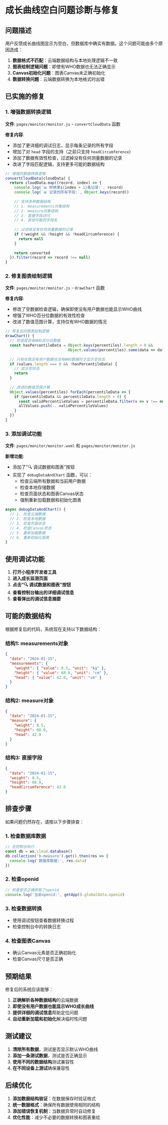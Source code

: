 # 成长曲线空白问题诊断与修复

## 问题描述

用户反馈成长曲线图显示为空白，但数据库中确实有数据。这个问题可能由多个原因造成：

1. **数据格式不匹配**：云端数据结构与本地处理逻辑不一致
2. **图表绘制逻辑问题**：即使有WHO数据也无法正确显示
3. **Canvas初始化问题**：图表Canvas未正确初始化
4. **数据转换问题**：云端数据转换为本地格式时出错

## 已实施的修复

### 1. 增强数据转换逻辑

**文件**: `pages/monitor/monitor.js` - `convertCloudData` 函数

**修复内容**:
- 添加了更详细的调试日志，显示每条记录的所有字段
- 增加了对 `head` 字段的支持（之前只支持 `headCircumference`）
- 添加了数据有效性检查，过滤掉没有任何测量数据的记录
- 改进了字段匹配逻辑，支持更多可能的数据结构

```javascript
// 增强的数据转换逻辑
convertCloudData(cloudData) {
  return cloudData.map((record, index) => {
    console.log(`📊 转换第${index + 1}条记录:`, record)
    console.log(`📊 记录的所有字段:`, Object.keys(record))
    
    // 支持多种数据结构
    // 1. measurements对象结构
    // 2. measure对象结构  
    // 3. 直接字段访问
    // 4. 其他可能的字段名
    
    // 过滤掉没有任何测量数据的记录
    if (!weight && !height && !headCircumference) {
      return null
    }
    
    return converted
  }).filter(record => record !== null)
}
```

### 2. 修复图表绘制逻辑

**文件**: `pages/monitor/monitor.js` - `drawChart` 函数

**修复内容**:
- 修改了空数据检查逻辑，确保即使没有用户数据也能显示WHO曲线
- 增强了WHO百分位数据的有效性检查
- 改进了数值范围计算，支持仅有WHO数据的情况

```javascript
// 修复后的图表绘制逻辑
drawChart() {
  // 检查是否有WHO百分位数据
  const hasPercentileData = Object.keys(percentiles).length > 0 && 
                            Object.values(percentiles).some(data => data && data.length > 0)
  
  // 只有在既没有用户数据也没有WHO数据时才显示空状态
  if (values.length === 0 && !hasPercentileData) {
    // 显示空状态
    return
  }
  
  // 改进的数值范围计算
  Object.values(percentiles).forEach(percentileData => {
    if (percentileData && percentileData.length > 0) {
      const validPercentileValues = percentileData.filter(v => v !== null && v !== undefined && !isNaN(v))
      allValues.push(...validPercentileValues)
    }
  })
}
```

### 3. 添加调试功能

**文件**: `pages/monitor/monitor.wxml` 和 `pages/monitor/monitor.js`

**新增功能**:
- 添加了"🔍 调试数据和图表"按钮
- 实现了 `debugDataAndChart` 函数，可以：
  - 检查云端所有数据和当前用户数据
  - 检查本地存储数据
  - 检查页面状态和图表Canvas状态
  - 强制重新加载数据和初始化图表

```javascript
async debugDataAndChart() {
  // 1. 检查云端数据
  // 2. 检查本地数据  
  // 3. 检查页面状态
  // 4. 检查Canvas状态
  // 5. 重新加载数据
  // 6. 重新初始化图表
}
```

## 使用调试功能

1. **打开小程序开发者工具**
2. **进入成长监测页面**
3. **点击"🔍 调试数据和图表"按钮**
4. **查看控制台输出的详细调试信息**
5. **查看弹出的调试信息摘要**

## 可能的数据结构

根据修复后的代码，系统现在支持以下数据结构：

### 结构1: measurements对象
```json
{
  "date": "2024-01-15",
  "measurements": {
    "weight": { "value": 8.5, "unit": "kg" },
    "height": { "value": 68.0, "unit": "cm" },
    "head": { "value": 42.0, "unit": "cm" }
  }
}
```

### 结构2: measure对象
```json
{
  "date": "2024-01-15", 
  "measure": {
    "weight": 8.5,
    "height": 68.0,
    "head": 42.0
  }
}
```

### 结构3: 直接字段
```json
{
  "date": "2024-01-15",
  "weight": 8.5,
  "height": 68.0,
  "headCircumference": 42.0
}
```

## 排查步骤

如果问题仍然存在，请按以下步骤排查：

### 1. 检查数据库数据
```javascript
// 在控制台执行
const db = wx.cloud.database()
db.collection('b-measure').get().then(res => {
  console.log('数据库数据:', res.data)
})
```

### 2. 检查openid
```javascript
// 检查是否正确获取了openid
console.log('当前openid:', getApp().globalData.openid)
```

### 3. 检查数据转换
- 使用调试按钮查看数据转换过程
- 检查控制台中的转换日志

### 4. 检查图表Canvas
- 确认Canvas元素是否正确初始化
- 检查Canvas尺寸是否正确

## 预期结果

修复后的系统应该能够：

1. **正确解析各种数据结构**的云端数据
2. **即使没有用户数据也能显示WHO成长曲线**
3. **提供详细的调试信息**帮助定位问题
4. **自动重新加载和初始化**解决临时性问题

## 测试建议

1. **清除所有数据**，测试是否显示默认WHO曲线
2. **添加一条测试数据**，测试是否正确显示
3. **使用不同的数据结构**测试兼容性
4. **在不同设备上测试**确保兼容性

## 后续优化

1. **添加数据结构验证**：在数据保存时验证格式
2. **统一数据格式**：确保所有数据使用相同的结构
3. **添加错误恢复机制**：当数据异常时自动修复
4. **优化性能**：减少不必要的数据转换和图表重绘 